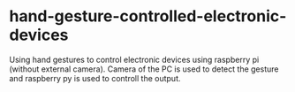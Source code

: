 # hand-gesture-controlled-electronic-devices
Using hand gestures to control electronic devices using raspberry pi (without external camera). Camera of the PC is used to detect the gesture and raspberry py is used to controll the output.
